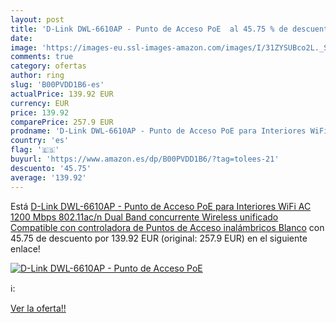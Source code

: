 ```yaml
---
layout: post
title: 'D-Link DWL-6610AP - Punto de Acceso PoE  al 45.75 % de descuento'
date: 
image: 'https://images-eu.ssl-images-amazon.com/images/I/31ZYSUBco2L._SL200_.jpg'
comments: true
category: ofertas
author: ring
slug: 'B00PVDD1B6-es'
actualPrice: 139.92 EUR
currency: EUR
price: 139.92
comparePrice: 257.9 EUR
prodname: 'D-Link DWL-6610AP - Punto de Acceso PoE para Interiores WiFi AC 1200 Mbps  802.11ac/n   Dual Band concurrente  Wireless unificado  Compatible con controladora de Puntos de Acceso inalámbricos  Blanco'
country: 'es'
flag: '🇪🇸'
buyurl: 'https://www.amazon.es/dp/B00PVDD1B6/?tag=tolees-21'
descuento: '45.75'
average: '139.92'
---
```


Está [D-Link DWL-6610AP - Punto de Acceso PoE para Interiores WiFi AC 1200 Mbps  802.11ac/n   Dual Band concurrente  Wireless unificado  Compatible con controladora de Puntos de Acceso inalámbricos  Blanco](https://www.amazon.es/dp/B00PVDD1B6/?tag=tolees-21) con 45.75 de descuento por 139.92 EUR (original: 257.9 EUR) en el siguiente enlace!

[![D-Link DWL-6610AP - Punto de Acceso PoE ](https://images-eu.ssl-images-amazon.com/images/I/31ZYSUBco2L._SL200_.jpg)](https://www.amazon.es/dp/B00PVDD1B6/?tag=tolees-21)

ℹ️:


[Ver la oferta!!](https://www.amazon.es/dp/B00PVDD1B6/?tag=tolees-21)
